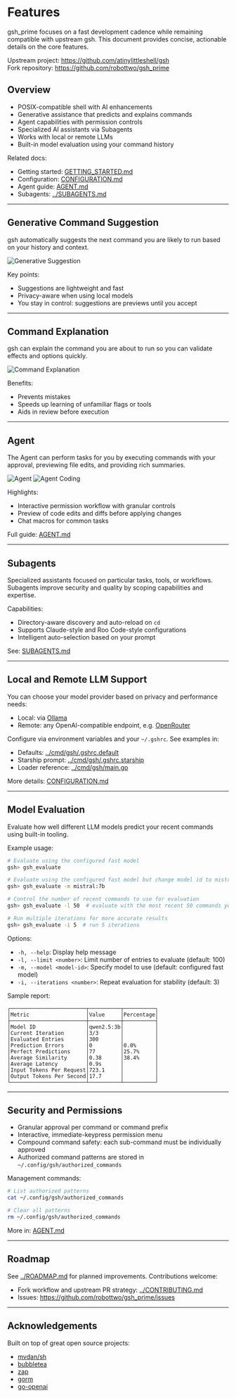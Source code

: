 # Features

gsh_prime focuses on a fast development cadence while remaining compatible with upstream gsh. This document provides concise, actionable details on the core features.

Upstream project: https://github.com/atinylittleshell/gsh  
Fork repository: https://github.com/robottwo/gsh_prime

## Overview

- POSIX-compatible shell with AI enhancements
- Generative assistance that predicts and explains commands
- Agent capabilities with permission controls
- Specialized AI assistants via Subagents
- Works with local or remote LLMs
- Built-in model evaluation using your command history

Related docs:
- Getting started: [GETTING_STARTED.md](GETTING_STARTED.md)
- Configuration: [CONFIGURATION.md](CONFIGURATION.md)
- Agent guide: [AGENT.md](AGENT.md)
- Subagents: [../SUBAGENTS.md](../SUBAGENTS.md)

---

## Generative Command Suggestion

gsh automatically suggests the next command you are likely to run based on your history and context.

![Generative Suggestion](../assets/prediction.gif)

Key points:
- Suggestions are lightweight and fast
- Privacy-aware when using local models
- You stay in control: suggestions are previews until you accept

---

## Command Explanation

gsh can explain the command you are about to run so you can validate effects and options quickly.

![Command Explanation](../assets/explanation.gif)

Benefits:
- Prevents mistakes
- Speeds up learning of unfamiliar flags or tools
- Aids in review before execution

---

## Agent

The Agent can perform tasks for you by executing commands with your approval, previewing file edits, and providing rich summaries.

![Agent](../assets/agent.gif)
![Agent Coding](../assets/agent_coding.gif)

Highlights:
- Interactive permission workflow with granular controls
- Preview of code edits and diffs before applying changes
- Chat macros for common tasks

Full guide: [AGENT.md](AGENT.md)

---

## Subagents

Specialized assistants focused on particular tasks, tools, or workflows. Subagents improve security and quality by scoping capabilities and expertise.

Capabilities:
- Directory-aware discovery and auto-reload on `cd`
- Supports Claude-style and Roo Code-style configurations
- Intelligent auto-selection based on your prompt

See: [SUBAGENTS.md](SUBAGENTS.md)

---

## Local and Remote LLM Support

You can choose your model provider based on privacy and performance needs:

- Local: via [Ollama](https://ollama.com/)
- Remote: any OpenAI-compatible endpoint, e.g. [OpenRouter](https://openrouter.ai/)

Configure via environment variables and your `~/.gshrc`. See examples in:
- Defaults: [../cmd/gsh/.gshrc.default](../cmd/gsh/.gshrc.default)
- Starship prompt: [../cmd/gsh/.gshrc.starship](../cmd/gsh/.gshrc.starship)
- Loader reference: [../cmd/gsh/main.go](../cmd/gsh/main.go)

More details: [CONFIGURATION.md](CONFIGURATION.md)

---

## Model Evaluation

Evaluate how well different LLM models predict your recent commands using built-in tooling.

Example usage:

```bash
# Evaluate using the configured fast model
gsh> gsh_evaluate

# Evaluate using the configured fast model but change model id to mistral:7b
gsh> gsh_evaluate -m mistral:7b

# Control the number of recent commands to use for evaluation
gsh> gsh_evaluate -l 50  # evaluate with the most recent 50 commands you ran

# Run multiple iterations for more accurate results
gsh> gsh_evaluate -i 5  # run 5 iterations
```

Options:
- `-h, --help`: Display help message
- `-l, --limit <number>`: Limit number of entries to evaluate (default: 100)
- `-m, --model <model-id>`: Specify model to use (default: configured fast model)
- `-i, --iterations <number>`: Repeat evaluation for stability (default: 3)

Sample report:

```
┌────────────────────────┬──────────┬──────────┐
│Metric                  │Value     │Percentage│
├────────────────────────┼──────────┼──────────┤
│Model ID                │qwen2.5:3b│          │
│Current Iteration       │3/3       │          │
│Evaluated Entries       │300       │          │
│Prediction Errors       │0         │0.0%      │
│Perfect Predictions     │77        │25.7%     │
│Average Similarity      │0.38      │38.4%     │
│Average Latency         │0.9s      │          │
│Input Tokens Per Request│723.1     │          │
│Output Tokens Per Second│17.7      │          │
└────────────────────────┴──────────┴──────────┘
```

---

## Security and Permissions

- Granular approval per command or command prefix
- Interactive, immediate-keypress permission menu
- Compound command safety: each sub-command must be individually approved
- Authorized command patterns are stored in `~/.config/gsh/authorized_commands`

Management commands:

```bash
# List authorized patterns
cat ~/.config/gsh/authorized_commands

# Clear all patterns
rm ~/.config/gsh/authorized_commands
```

More in: [AGENT.md](AGENT.md)

---


## Roadmap

See [../ROADMAP.md](../ROADMAP.md) for planned improvements. Contributions welcome:
- Fork workflow and upstream PR strategy: [../CONTRIBUTING.md](../CONTRIBUTING.md)
- Issues: https://github.com/robottwo/gsh_prime/issues

---

## Acknowledgements

Built on top of great open source projects:
- [mvdan/sh](https://github.com/mvdan/sh)
- [bubbletea](https://github.com/charmbracelet/bubbletea)
- [zap](https://github.com/uber-go/zap)
- [gorm](https://github.com/go-gorm/gorm)
- [go-openai](https://github.com/sashabaranov/go-openai)